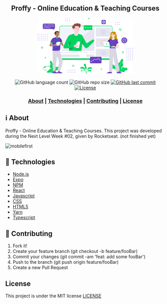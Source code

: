 <h2 align="center">
Proffy - Online Education & Teaching Courses
</h2>

<p align="center"> 
<img src="https://github.com/viniciusveigadev/proffy-nlw-2/blob/master/web/src/assets/images/landing.svg" width="300" heigth="300">
</p>

<p align="center"> 
  <img alt="GitHub language count" src="https://img.shields.io/github/languages/count/viniciusveigadev/proffy-nlw-2?color=%233a86ff"> 
  <img alt="GitHub repo size" src="https://img.shields.io/github/repo-size/viniciusveigadev/proffy-nlw-2?color=%233a86ff"> 
  <a href="https://github.com/viniciusveigadev/proffy-nlw-2/commits/master"> 
    <img alt="GitHub last commit" src="https://img.shields.io/github/last-commit/viniciusveigadev/proffy-nlw-2?color=%233a86ff"> 
  </a> 
  <a href="LICENSE" > 
    <img alt="License" src="https://img.shields.io/badge/license-MIT-brightgreen?color=%233a86ff"> 
  </a> 
</p>

<h3 align="center">  
  <a href="#information_source-about">About</a> |
  <a href="#rocket-technologies">Technologies</a> | 
  <a href="#link-contributing">Contributing</a> | 
  <a href="#license">License</a> 
</h3>



## :information_source: About

Proffy - Online Education & Teaching Courses. This project was developed during the Next Level Week #02, given by Rocketseat. (not finished yet)

![mobilefirst](https://github.com/viniciusveigadev/proffy-nlw-2/blob/master/web/src/assets/images/mobilefirst.gif)


## :rocket: Technologies


- [Node.js](https://nodejs.org/)
- [Expo](https://expo.io/)
- [NPM](https://www.npmjs.com/)
- [React](https://reactjs.org/)
- [Javascript](https://developer.mozilla.org/pt-BR/docs/Web/JavaScript)
- [CSS](https://developer.mozilla.org/pt-BR/docs/Web/CSS)
- [HTML5](https://developer.mozilla.org/pt-BR/docs/Web/HTML/HTML5)
- [Yarn](https://yarnpkg.com/)
- [Typescript](https://www.typescriptlang.org/)


## :link: Contributing

1. Fork it!
2. Create your feature branch (git checkout -b feature/fooBar)
3. Commit your changes (git commit -am 'feat: add some fooBar')
4. Push to the branch (git push origin feature/fooBar)
5. Create a new Pull Request

## License
This project is under the MIT license [LICENSE](LICENSE)
